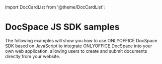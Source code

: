 import DocCardList from '@theme/DocCardList';

# DocSpace JS SDK samples

The following examples will show you how to use ONLYOFFICE DocSpace SDK based on JavaScript to integrate ONLYOFFICE DocSpace into your own web application, allowing users to create and submit documents directly from your website.

<DocCardList />
